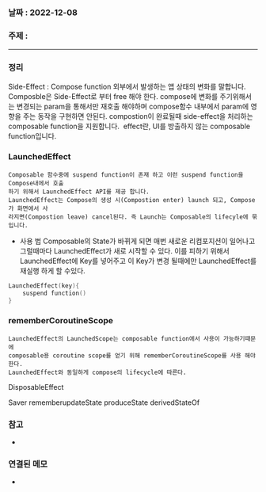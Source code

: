 ### 날짜 : 2022-12-08
### 주제 :
----
### 정리
Side-Effect : Compose function 외부에서 발생하는 앱 상태의 변화를 말합니다.
	Composble은 Side-Effect로 부터 free 해야 한다. compose에 변화를 주기위해서는 변경되는 param을 통해서만 재호출 해야하며 compose함수 내부에서 param에 영향을 주는 동작을 구현하면 안된다.
	compostion이 완료될때 side-effect을 처리하는 composable function을 지원합니다.
	 effect란, UI를 방출하지 않는 composable function입니다.

### LaunchedEffect
	Composable 함수중에 suspend function이 존재 하고 이런 suspend function을Compose내에서 호출 
	하기 위해서 LaunchedEffect API를 제공 합니다. 
	LaunchedEffect는 Compose의 생성 시(Compostion enter) launch 되고, Compose가 화면에서 사
	라지면(Compostion leave) cancel된다. 즉 Launch는 Composable의 lifecyle에 묶입니다.
- 사용 법
Composable의 State가 바뀌게 되면 매번 새로운 리컴포지션이 일어나고 그럴때마다 LaunchedEffect가 새로 시작할 수 있다. 이를 피하기 위해서 LaunchedEffect에 Key를 넣어주고 이 Key가 변경 될때에만 LaunchedEffect를 재실행 하게 할 수있다.
```Kotlin
LaunchedEffect(key){
	suspend function()
}
```

### rememberCoroutineScope
	LaunchedEffect의 LaunchedScope는 composable function에서 사용이 가능하기때문에 
	composable용 coroutine scope를 얻기 위해 rememberCoroutineScope를 사용 해야한다.
	LaunchedEffect와 동일하게 compose의 lifecycle에 따른다.

DisposableEffect

Saver
rememberupdateState
produceState
derivedStateOf
### 참고
- 

### 연결된 메모
- 
